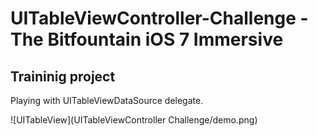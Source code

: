 # UITableViewController-Challenge - The Bitfountain iOS 7 Immersive

## Traininig project
Playing with UITableViewDataSource delegate.

![UITableView](UITableViewController Challenge/demo.png)
